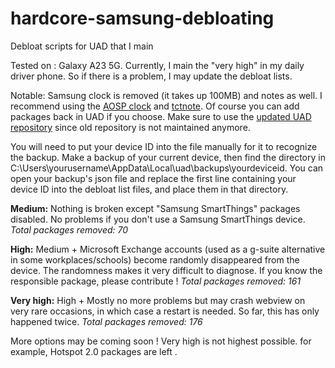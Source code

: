# hardcore-samsung-debloating
Debloat scripts for UAD that I main

Tested on : Galaxy A23 5G. Currently, I main the "very high" in my daily driver phone. So if there is a problem, I may update the debloat lists.

Notable: Samsung clock is removed (it takes up 100MB) and notes as well. I recommend using the [AOSP clock](https://www.apkmirror.com/apk/lineageos/clock-2/clock-2-8-1-0-release/) and [tctnote](https://play.google.com/store/apps/details?id=com.tct.note). Of course you can add packages back in UAD if you choose.
Make sure to use the [updated UAD repository](https://github.com/Universal-Debloater-Alliance/universal-android-debloater-next-generation) since old repository is not maintained anymore.

You will need to put your device ID into the file manually for it to recognize the backup. Make a backup of your current device, then find the directory in C:\Users\yourusername\AppData\Local\uad\backups\yourdeviceid. You can open your backup's json file and replace the first line containing your device ID into the debloat list files, and place them in that directory.

**Medium:** Nothing is broken except "Samsung SmartThings" packages disabled. No problems if you don't use a Samsung SmartThings device.
*Total packages removed: 70*

**High:** Medium + Microsoft Exchange accounts (used as a g-suite alternative in some workplaces/schools) become randomly disappeared from the device. The randomness makes it very difficult to diagnose. If you know the responsible package, please contribute !
*Total packages removed: 161*

**Very high:**  High + Mostly no more problems but may crash webview on very rare occasions, in which case a restart is needed. So far, this has only happened twice.
*Total packages removed: 176*

More options may be coming soon ! Very high is not highest possible. for example, Hotspot 2.0 packages are left .
